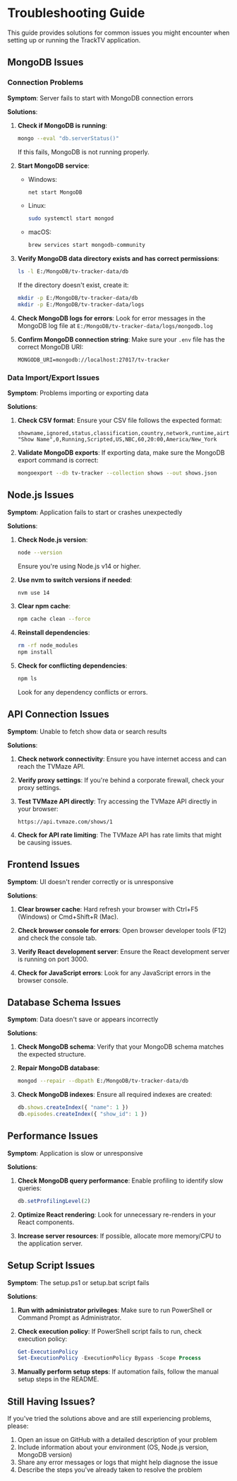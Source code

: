# Troubleshooting Guide

This guide provides solutions for common issues you might encounter when setting up or running the TrackTV application.

## MongoDB Issues

### Connection Problems

**Symptom**: Server fails to start with MongoDB connection errors

**Solutions**:

1. **Check if MongoDB is running**:
   ```bash
   mongo --eval "db.serverStatus()"
   ```
   If this fails, MongoDB is not running properly.

2. **Start MongoDB service**:
   - Windows:
     ```bash
     net start MongoDB
     ```
   - Linux:
     ```bash
     sudo systemctl start mongod
     ```
   - macOS:
     ```bash
     brew services start mongodb-community
     ```

3. **Verify MongoDB data directory exists and has correct permissions**:
   ```bash
   ls -l E:/MongoDB/tv-tracker-data/db
   ```
   If the directory doesn't exist, create it:
   ```bash
   mkdir -p E:/MongoDB/tv-tracker-data/db
   mkdir -p E:/MongoDB/tv-tracker-data/logs
   ```

4. **Check MongoDB logs for errors**:
   Look for error messages in the MongoDB log file at `E:/MongoDB/tv-tracker-data/logs/mongodb.log`

5. **Confirm MongoDB connection string**:
   Make sure your `.env` file has the correct MongoDB URI:
   ```
   MONGODB_URI=mongodb://localhost:27017/tv-tracker
   ```

### Data Import/Export Issues

**Symptom**: Problems importing or exporting data

**Solutions**:

1. **Check CSV format**:
   Ensure your CSV file follows the expected format:
   ```csv
   showname,ignored,status,classification,country,network,runtime,airtime,timezone
   "Show Name",0,Running,Scripted,US,NBC,60,20:00,America/New_York
   ```

2. **Validate MongoDB exports**:
   If exporting data, make sure the MongoDB export command is correct:
   ```bash
   mongoexport --db tv-tracker --collection shows --out shows.json
   ```

## Node.js Issues

**Symptom**: Application fails to start or crashes unexpectedly

**Solutions**:

1. **Check Node.js version**:
   ```bash
   node --version
   ```
   Ensure you're using Node.js v14 or higher.

2. **Use nvm to switch versions if needed**:
   ```bash
   nvm use 14
   ```

3. **Clear npm cache**:
   ```bash
   npm cache clean --force
   ```

4. **Reinstall dependencies**:
   ```bash
   rm -rf node_modules
   npm install
   ```

5. **Check for conflicting dependencies**:
   ```bash
   npm ls
   ```
   Look for any dependency conflicts or errors.

## API Connection Issues

**Symptom**: Unable to fetch show data or search results

**Solutions**:

1. **Check network connectivity**:
   Ensure you have internet access and can reach the TVMaze API.

2. **Verify proxy settings**:
   If you're behind a corporate firewall, check your proxy settings.

3. **Test TVMaze API directly**:
   Try accessing the TVMaze API directly in your browser:
   ```
   https://api.tvmaze.com/shows/1
   ```

4. **Check for API rate limiting**:
   The TVMaze API has rate limits that might be causing issues.

## Frontend Issues

**Symptom**: UI doesn't render correctly or is unresponsive

**Solutions**:

1. **Clear browser cache**:
   Hard refresh your browser with Ctrl+F5 (Windows) or Cmd+Shift+R (Mac).

2. **Check browser console for errors**:
   Open browser developer tools (F12) and check the console tab.

3. **Verify React development server**:
   Ensure the React development server is running on port 3000.

4. **Check for JavaScript errors**:
   Look for any JavaScript errors in the browser console.

## Database Schema Issues

**Symptom**: Data doesn't save or appears incorrectly

**Solutions**:

1. **Check MongoDB schema**:
   Verify that your MongoDB schema matches the expected structure.

2. **Repair MongoDB database**:
   ```bash
   mongod --repair --dbpath E:/MongoDB/tv-tracker-data/db
   ```

3. **Check MongoDB indexes**:
   Ensure all required indexes are created:
   ```javascript
   db.shows.createIndex({ "name": 1 })
   db.episodes.createIndex({ "show_id": 1 })
   ```

## Performance Issues

**Symptom**: Application is slow or unresponsive

**Solutions**:

1. **Check MongoDB query performance**:
   Enable profiling to identify slow queries:
   ```javascript
   db.setProfilingLevel(2)
   ```

2. **Optimize React rendering**:
   Look for unnecessary re-renders in your React components.

3. **Increase server resources**:
   If possible, allocate more memory/CPU to the application server.

## Setup Script Issues

**Symptom**: The setup.ps1 or setup.bat script fails

**Solutions**:

1. **Run with administrator privileges**:
   Make sure to run PowerShell or Command Prompt as Administrator.

2. **Check execution policy**:
   If PowerShell script fails to run, check execution policy:
   ```powershell
   Get-ExecutionPolicy
   Set-ExecutionPolicy -ExecutionPolicy Bypass -Scope Process
   ```

3. **Manually perform setup steps**:
   If automation fails, follow the manual setup steps in the README.

## Still Having Issues?

If you've tried the solutions above and are still experiencing problems, please:

1. Open an issue on GitHub with a detailed description of your problem
2. Include information about your environment (OS, Node.js version, MongoDB version)
3. Share any error messages or logs that might help diagnose the issue
4. Describe the steps you've already taken to resolve the problem 